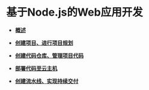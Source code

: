 # **基于Node.js的Web应用开发**<a name="devcloud_qs_0400"></a>

-   **[概述](基于Node-js的Web应用开发-概述.md)**  

-   **[创建项目、进行项目规划](基于Node-js的Web应用开发-创建项目-进行项目规划.md)**  

-   **[创建代码仓库、管理项目代码](基于Node-js的Web应用开发-创建代码仓库-管理项目代码.md)**  

-   **[部署代码至云主机](基于Node-js的Web应用开发-部署代码至云主机.md)**  

-   **[创建流水线、实现持续交付](基于Node-js的Web应用开发-创建流水线-实现持续交付.md)**  



